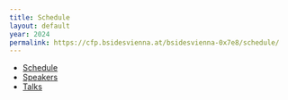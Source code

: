 ```yaml
---
title: Schedule
layout: default
year: 2024
permalink: https://cfp.bsidesvienna.at/bsidesvienna-0x7e8/schedule/
---
```


- [Schedule](https://cfp.bsidesvienna.at/bsidesvienna-0x7e8/schedule/)
- [Speakers](https://cfp.bsidesvienna.at/bsidesvienna-0x7e8/speaker/)
- [Talks](https://cfp.bsidesvienna.at/bsidesvienna-0x7e8/talks/)
